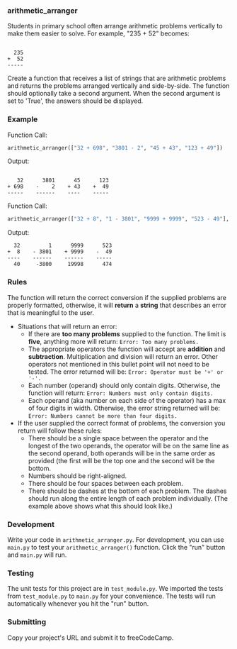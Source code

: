 ### arithmetic_arranger
Students in primary school often arrange arithmetic problems vertically to make them easier to solve. For example, "235 + 52" becomes:
~~~

  235
+  52
-----

~~~
Create a function that receives a list of strings that are arithmetic problems and returns the problems arranged vertically and side-by-side. The function should optionally take a second argument. When the second argument is set to 'True', the answers should be displayed.

### Example
Function Call:

~~~py
arithmetic_arranger(["32 + 698", "3801 - 2", "45 + 43", "123 + 49"])
~~~
Output:

~~~

   32      3801      45      123
+ 698    -    2    + 43    +  49
-----    ------    ----    -----

~~~

Function Call:

~~~py
arithmetic_arranger(["32 + 8", "1 - 3801", "9999 + 9999", "523 - 49"], True)
~~~

Output:

```
  32         1      9999      523
+  8    - 3801    + 9999    -  49
----    ------    ------    -----
  40     -3800     19998      474
```

### Rules

The function will return the correct conversion if the supplied problems are properly formatted, otherwise, it will **return** a **string** that describes an error that is meaningful to the user.  


* Situations that will return an error:
  * If there are **too many problems** supplied to the function. The limit is **five**, anything more will return:
    `Error: Too many problems.`
  * The appropriate operators the function will accept are **addition** and **subtraction**. Multiplication and division will return an error. Other operators not mentioned in this bullet point will not need to be tested. The error returned will be:
    `Error: Operator must be '+' or '-'.`
  * Each number (operand) should only contain digits. Otherwise, the function will return:
    `Error: Numbers must only contain digits.`
  * Each operand (aka number on each side of the operator) has a max of four digits in width. Otherwise, the error string returned will be:
    `Error: Numbers cannot be more than four digits.`
*  If the user supplied the correct format of problems, the conversion you return will follow these rules:
    * There should be a single space between the operator and the longest of the two operands, the operator will be on the same line as the second operand, both operands will be in the same order as provided (the first will be the top one and the second will be the bottom.
    * Numbers should be right-aligned.
    * There should be four spaces between each problem.
    * There should be dashes at the bottom of each problem. The dashes should run along the entire length of each problem individually. (The example above shows what this should look like.)

### Development

Write your code in `arithmetic_arranger.py`. For development, you can use `main.py` to test your `arithmetic_arranger()` function. Click the "run" button and `main.py` will run.

### Testing 

The unit tests for this project are in `test_module.py`. We imported the tests from `test_module.py` to `main.py` for your convenience. The tests will run automatically whenever you hit the "run" button.

### Submitting

Copy your project's URL and submit it to freeCodeCamp.

